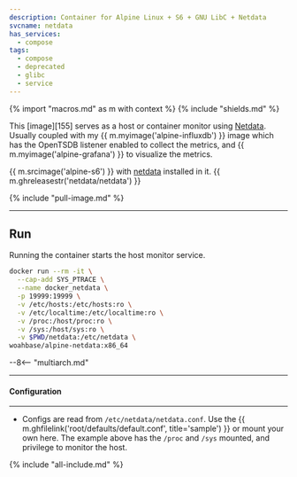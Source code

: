 ```yaml
---
description: Container for Alpine Linux + S6 + GNU LibC + Netdata
svcname: netdata
has_services:
  - compose
tags:
  - compose
  - deprecated
  - glibc
  - service
---
```


{% import "macros.md" as m with context %}
{% include "shields.md" %}

This [image][155] serves as a host or container monitor using
[Netdata][1].  Usually coupled with my {{
m.myimage('alpine-influxdb') }} image which has the OpenTSDB
listener enabled to collect the metrics, and {{
m.myimage('alpine-grafana') }} to visualize the metrics.

{{ m.srcimage('alpine-s6') }} with [netdata][2] installed in it.
{{ m.ghreleasestr('netdata/netdata') }}

{% include "pull-image.md" %}

---
Run
---

Running the container starts the host monitor service.

``` sh
docker run --rm -it \
  --cap-add SYS_PTRACE \
  --name docker_netdata \
  -p 19999:19999 \
  -v /etc/hosts:/etc/hosts:ro \
  -v /etc/localtime:/etc/localtime:ro \
  -v /proc:/host/proc:ro \
  -v /sys:/host/sys:ro \
  -v $PWD/netdata:/etc/netdata \
woahbase/alpine-netdata:x86_64
```

--8<-- "multiarch.md"

---
#### Configuration
---

* Configs are read from  `/etc/netdata/netdata.conf`. Use the {{
  m.ghfilelink('root/defaults/default.conf', title='sample') }} or
  mount your own here. The example above has the `/proc` and
  `/sys` mounted, and privilege to monitor the host.

[1]: https://www.netdata.cloud/
[2]: https://github.com/netdata/netdata

{% include "all-include.md" %}
